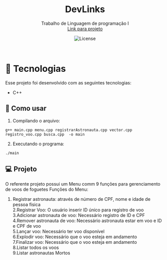<h1 align="center"> DevLinks </h1>

<p align="center">
Trabalho de Linguagem de programação I <br/>
<a href="https://github.com/Ndryl/Foguete">Link para projeto</a>
</p>

<p align="center">
  <img alt="License" src="../c/Sem título.xcf">
</p>

<br>

# 🚀 Tecnologias

Esse projeto foi desenvolvido com as seguintes tecnologias:

- C++

## :memo: Como usar

1. Compilando o arquivo:

```
g++ main.cpp menu.cpp registrarAstronauta.cpp vector.cpp registro_voo.cpp busca.cpp  -o main

```

2. Executando o programa:

```
./main

```

## 💻 Projeto

O referente projeto possui um Menu comm 9 funções para gerenciamento de voos de foguetes
Funções do Menu:

1. Registrar astronauta: através de número de CPF, nome e idade de pessoa física
   <br />
   2.Registrar Voo: O usuário inserir ID único para registro de voo
   <br />
   3.Adicionar astronauta de voo: Necessário registro de ID e CPF
   <br />
   4.Remover astronauta de voo: Necessário astronauta estar em voo e ID e CPF de voo
   <br />
   5.Lançar voo: Necessário ter voo disponível
   <br />
   6.Explodir voo: Necessário que o voo esteja em andamento
   <br />
   7.Finalizar voo: Necessário que o voo esteja em andamento
   <br />
   8.Listar todos os voos
   <br />
   9.Listar astronautas Mortos<br />
   <br />
